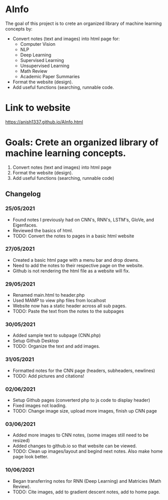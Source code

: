 # AInfo
The goal of this project is to crete an organized library of machine learning concepts by: 
* Convert notes (text and images) into html page for:
    * Computer Vision
    * NLP
    * Deep Learning
    * Supervised Learning
    * Unsupervised Learning
    * Math Review
    * Academic Paper Summaries
* Format the website (design).
* Add useful functions (searching, runnable code.

# Link to website
https://anish1337.github.io/AInfo.html

# Goals: Crete an organized library of machine learning concepts.
1. Convert notes (text and images) into html page
2. Format the website (design).
3. Add useful functions (searching, runnable code)


## Changelog
### 25/05/2021
* Found notes I previously had on CNN's, RNN's, LSTM's, GloVe, and Eigenfaces.
* Reviewed the basics of html.
* TODO: Convert the notes to pages in a basic html website


### 27/05/2021
* Created a basic html page with a menu bar and drop downs.
* Need to add the notes to their respective page on the website.
* Github is not rendering the html file as a website will fix.

### 29/05/2021
* Renamed main.html to header.php
* Used MAMP to view php files from localhost
* Website now has a static header across all sub pages.
* TODO: Paste the text from the notes to the subpages

### 30/05/2021
* Added sample text to subpage (CNN.php)
* Setup Github Desktop
* TODO: Organize the text and add images.

### 31/05/2021
* Formatted notes for the CNN page (headers, subheaders, newlines)
* TODO: Add pictures and citations!

### 02/06/2021
* Setup Github pages (converterd php to js code to display header)
* Fixed images not loading.
* TODO: Change image size, upload more images, finish up CNN page

### 03/06/2021
* Added more images to CNN notes, (some images still need to be resized)
* Added changes to github.io so that website can be viewed.
* TODO: Clean up images/layout and begind next notes. Also make home page look better.

### 10/06/2021
* Began transferring notes for RNN (Deep Learning) and Matricies (Math Review).
* TODO: Cite images, add to gradient descent notes, add to home page.
